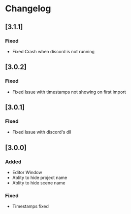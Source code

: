 # Changelog

## [3.1.1]
### Fixed
- Fixed Crash when discord is not running

## [3.0.2]
### Fixed
- Fixed Issue with timestamps not showing on first import

## [3.0.1]
### Fixed
- Fixed Issue with discord's dll

## [3.0.0]
### Added
- Editor Window
- Ablity to hide project name
- Ablity to hide scene name
### Fixed
- Timestamps fixed